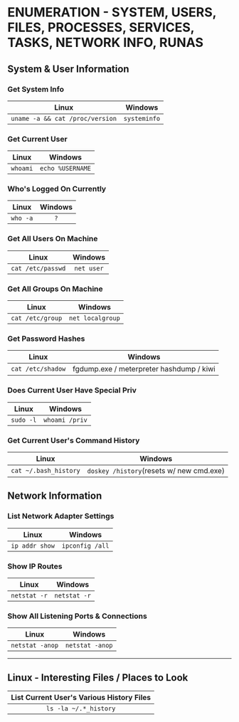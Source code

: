 # ENUMERATION - SYSTEM, USERS, FILES, PROCESSES, SERVICES, TASKS, NETWORK INFO, RUNAS

## System & User Information

### Get System Info
| Linux | Windows |
|:-----:|:-----:|
|```uname -a && cat /proc/version```|```systeminfo```|

### Get Current User

| Linux | Windows |
|:-----:|:-----:|
|```whoami```|```echo %USERNAME```|

### Who's Logged On Currently

| Linux | Windows |
|:-----:|:-----:|
|```who -a```|```?```|

### Get All Users On Machine

| Linux | Windows |
|:-----:|:-----:|
|```cat /etc/passwd```|```net user```|

### Get All Groups On Machine

| Linux | Windows |
|:-----:|:-----:|
|```cat /etc/group```|```net localgroup```|

### Get Password Hashes

| Linux | Windows |
|:-----:|:-----:|
|```cat /etc/shadow```|fgdump.exe / meterpreter hashdump / kiwi|

### Does Current User Have Special Priv

| Linux | Windows |
|:-----:|:-----:|
|```sudo -l```|```whoami /priv```|

### Get Current User's Command History

| Linux | Windows |
|:-----:|:-----:|
|```cat ~/.bash_history```|```doskey /history```(resets w/ new cmd.exe)|

## Network Information

### List Network Adapter Settings

| Linux | Windows |
|:-----:|:-----:|
|```ip addr show```|```ipconfig /all```|

### Show IP Routes

| Linux | Windows |
|:-----:|:-----:|
|```netstat -r```|```netstat -r```|

### Show All Listening Ports & Connections

| Linux | Windows |
|:-----:|:-----:|
|```netstat -anop```|```netstat -anop```|

---

## Linux - Interesting Files / Places to Look

|List Current User's Various History Files|
|:-----:|
|```ls -la ~/.*_history```|

